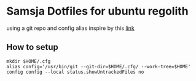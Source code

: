 # Samsja Dotfiles for ubuntu regolith

using a git repo and config alias inspire by this [link](https://www.atlassian.com/git/tutorials/dotfiles)


## How to setup

```shell
mkdir $HOME/.cfg
alias config='/usr/bin/git --git-dir=$HOME/.cfg/ --work-tree=$HOME'
config config --local status.showUntrackedFiles no
```

